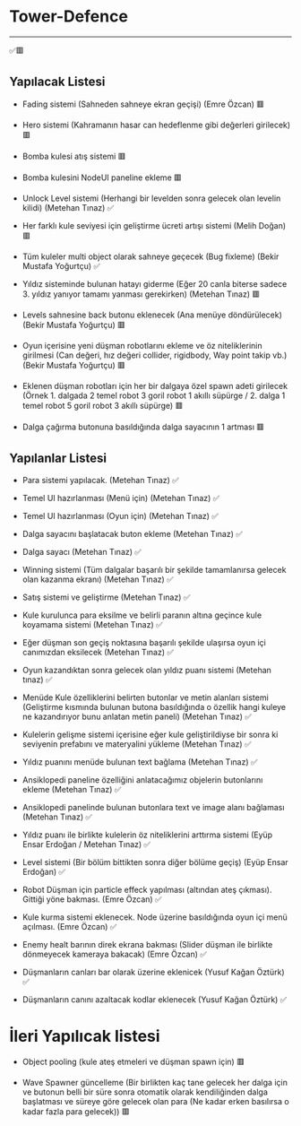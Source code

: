 # Tower-Defence

------

✅🟥

## Yapılacak Listesi

- Fading sistemi (Sahneden sahneye ekran geçişi) (Emre Özcan) 🟥

- Hero sistemi (Kahramanın hasar can hedeflenme gibi değerleri girilecek) 🟥

- Bomba kulesi atış sistemi 🟥

- Bomba kulesini NodeUI paneline ekleme 🟥

- Unlock Level sistemi (Herhangi bir levelden sonra gelecek olan levelin kilidi) (Metehan Tınaz) ✅

- Her farklı kule seviyesi için geliştirme ücreti artışı sistemi (Melih Doğan) 🟥

- Tüm kuleler multi object olarak sahneye geçecek (Bug fixleme) (Bekir Mustafa Yoğurtçu) ✅

- Yıldız sisteminde bulunan hatayı giderme (Eğer 20 canla biterse sadece 3. yıldız yanıyor tamamı yanması gerekirken) (Metehan Tınaz) 🟥

- Levels sahnesine back butonu eklenecek (Ana menüye döndürülecek) (Bekir Mustafa Yoğurtçu) 🟥

- Oyun içerisine yeni düşman robotlarını ekleme ve öz niteliklerinin girilmesi (Can değeri, hız değeri collider, rigidbody, Way point takip vb.) (Bekir Mustafa Yoğurtçu) 🟥

- Eklenen düşman robotları için her bir dalgaya özel spawn adeti girilecek (Örnek 1. dalgada 2 temel robot 3 goril robot 1 akıllı süpürge / 2. dalga 1 temel robot 5 goril robot 3 akıllı süpürge) 🟥

- Dalga çağırma butonuna basıldığında dalga sayacının 1 artması 🟥




## Yapılanlar Listesi
 - Para sistemi yapılacak. (Metehan Tınaz) ✅
   
 - Temel UI hazırlanması (Menü için) (Metehan Tınaz) ✅
 
 - Temel UI hazırlanması (Oyun için) (Metehan Tınaz) ✅
 
 - Dalga sayacını başlatacak buton ekleme (Metehan Tınaz) ✅
 
 - Dalga sayacı (Metehan Tınaz) ✅

 - Winning sistemi (Tüm dalgalar başarılı bir şekilde tamamlanırsa gelecek olan kazanma ekranı) (Metehan Tınaz) ✅

 - Satış sistemi ve geliştirme (Metehan Tınaz) ✅

 - Kule kurulunca para eksilme ve belirli paranın altına geçince kule koyamama sistemi (Metehan Tınaz) ✅
 
 - Eğer düşman son geçiş noktasına başarılı şekilde ulaşırsa oyun içi canımızdan eksilecek (Metehan Tınaz) ✅

 - Oyun kazandıktan sonra gelecek olan yıldız puanı sistemi (Metehan tınaz) ✅

 - Menüde Kule özelliklerini belirten butonlar ve metin alanları sistemi (Geliştirme kısmında bulunan butona basıldığında o özellik hangi kuleye ne kazandırıyor bunu anlatan metin paneli) (Metehan Tınaz) ✅

 - Kulelerin gelişme sistemi içerisine eğer kule geliştirildiyse bir sonra ki seviyenin prefabını ve materyalini yükleme (Metehan Tınaz) ✅

 - Yıldız puanını menüde bulunan text bağlama (Metehan Tınaz) ✅

 - Ansiklopedi paneline özelliğini anlatacağımız objelerin butonlarını ekleme (Metehan Tınaz) ✅

 - Ansiklopedi panelinde bulunan butonlara text ve image alanı bağlaması (Metehan Tınaz) ✅

 - Yıldız puanı ile birlikte kulelerin öz niteliklerini arttırma sistemi (Eyüp Ensar Erdoğan / Metehan Tınaz) ✅

 - Level sistemi (Bir bölüm bittikten sonra diğer bölüme geçiş) (Eyüp Ensar Erdoğan) ✅
 
 - Robot Düşman için particle effeck yapılması (altından ateş çıkması). Gittiği yöne bakması. (Emre Özcan) ✅

 - Kule kurma sistemi eklenecek. Node üzerine basıldığında oyun içi menü açılması. (Emre Özcan) ✅

 - Enemy healt barının direk ekrana bakması (Slider düşman ile birlikte dönmeyecek kameraya bakacak) (Emre Özcan) ✅
 
 - Düşmanların canları bar olarak üzerine eklenicek (Yusuf Kağan Öztürk) ✅
 
 - Düşmanların canını azaltacak kodlar eklenecek (Yusuf Kağan Öztürk) ✅

 
# İleri Yapılıcak listesi

 - Object pooling (kule ateş etmeleri ve düşman spawn için) 🟥

 - Wave Spawner güncelleme (Bir birlikten kaç tane gelecek her dalga için ve butonun belli bir süre sonra otomatik olarak kendiliğinden dalga başlatması ve süreye göre gelecek olan para (Ne kadar erken basılırsa o kadar fazla para gelecek)) 🟥
